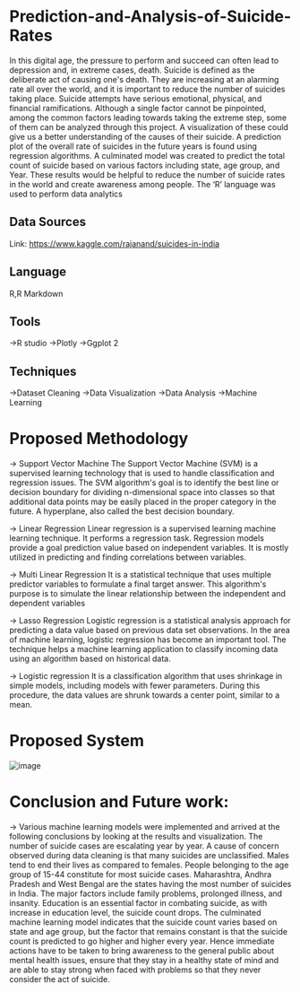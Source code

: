 # Prediction-and-Analysis-of-Suicide-Rates

In this digital age, the pressure to perform and succeed can often lead to depression and, in extreme cases, death. Suicide is defined as the deliberate act of causing one's death. They are increasing at an alarming rate all over the world, and it is important to reduce the number of suicides taking place. Suicide attempts have serious emotional, physical, and financial ramifications. Although a single factor cannot be pinpointed, among the common factors leading towards taking the extreme step, some of them can be analyzed through this project. A visualization of these could give us a better understanding of the causes of their suicide. A prediction plot of the overall rate of suicides in the future years is found using regression algorithms. A culminated model was created to predict the total count of suicide based on various factors including state, age group, and Year. These results would be helpful to reduce the number of suicide rates in the world and create awareness among people. The ‘R’ language was used to perform data analytics

## Data Sources

Link: https://www.kaggle.com/rajanand/suicides-in-india

## Language 
R,R Markdown

## Tools
->R studio
->Plotly
->Ggplot 2

## Techniques
->Dataset Cleaning
->Data Visualization
->Data Analysis
->Machine Learning

# Proposed Methodology

-> Support Vector Machine 
The Support Vector Machine (SVM) is a supervised learning technology that is used to handle classification and regression issues. The SVM algorithm's goal is to identify the best line or decision boundary for dividing n-dimensional space into classes so that additional data points may be easily placed in the proper category in the future. A hyperplane, also called the best decision boundary.

-> Linear Regression
Linear regression is a supervised learning machine learning technique. It performs a regression task. Regression models provide a goal prediction value based on independent variables. It is mostly utilized in predicting and finding correlations between variables.


-> Multi Linear Regression
It is a statistical technique that uses multiple predictor variables to formulate a final target answer. This algorithm's purpose is to simulate the linear relationship between the independent and dependent variables

-> Lasso Regression
Logistic regression is a statistical analysis approach for predicting a data value based on previous data set observations. In the area of machine learning, logistic regression has become an important tool. The technique helps a machine learning application to classify incoming data using an algorithm based on historical data. 

-> Logistic regression
 It is a classification algorithm that uses shrinkage in simple models, including models with fewer parameters. During this procedure, the data values are shrunk towards a center point, similar to a mean.

# Proposed System

![image](https://user-images.githubusercontent.com/65520755/149009157-d7014ad6-7e35-4562-b9c5-855df382c81a.png)



# Conclusion and Future work:

-> Various machine learning models were implemented and arrived at the following conclusions by looking at the results and visualization. 
The number of suicide cases are escalating year by year. 
A cause of concern observed during data cleaning is that many suicides are unclassified. Males tend to end their lives as compared to females. People belonging to the age group of 15-44 constitute for most suicide cases. 
Maharashtra, Andhra Pradesh and West Bengal are the states having the most number of suicides in India. 
The major factors include family problems, prolonged illness, and insanity. Education is an essential factor in combating suicide, as with increase in education level, the suicide count drops. 
The culminated machine learning model indicates that the suicide count varies based on state and age group, but the factor that remains constant is that the suicide count is predicted to go higher and higher every year. Hence immediate actions have to be taken to bring awareness to the general public about mental health issues, ensure that they stay in a healthy state of mind and are able to stay strong when faced with problems so that they never consider the act of suicide.


